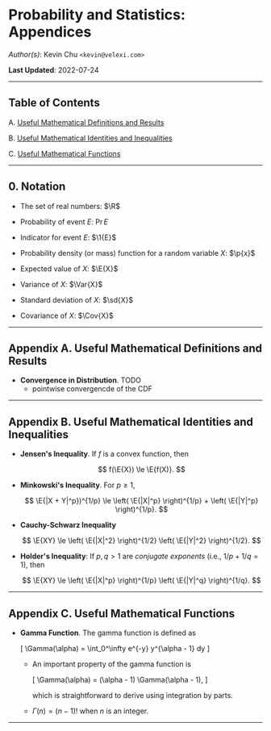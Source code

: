 Probability and Statistics: Appendices
======================================

*Author(s)*: Kevin Chu `<kevin@velexi.com>`

__Last Updated__: 2022-07-24

--------------------------------------------------------------------------------------------

Table of Contents
-----------------

A. [Useful Mathematical Definitions and Results][#A]

B. [Useful Mathematical Identities and Inequalities][#B]

C. [Useful Mathematical Functions][#C]

--------------------------------------------------------------------------------------------

## 0. Notation

* $\newcommand{\R}{\mathbb{R}}$
  The set of real numbers: $\R$

* $\newcommand{\Pr}[1]{{\mathbb{P}\left[{#1}\right]}}$
  Probability of event $E$: $\Pr{E}$

* $\newcommand{\1}[1]{{\mathbf{1}_{\left\{{#1}\right\}}}}$
  Indicator for event $E$: $\1{E}$

* $\newcommand{\p}[1]{{p\left({#1}\right)}}$
  Probability density (or mass) function for a random variable $X$: $\p{x}$

* $\newcommand{\E}[1]{{\mathbb{E}\left[{#1}\right]}}$
  Expected value of $X$: $\E{X}$

* $\newcommand{\Var}[1]{{\operatorname{Var}}{\left(#1\right)}}$
  Variance of $X$: $\Var{X}$

* $\newcommand{\sd}[1]{\sigma{\left(#1\right)}}$
  Standard deviation of $X$: $\sd{X}$

* $\newcommand{\Cov}[1]{{\operatorname{Cov}}{\left(#1\right)}}$
  Covariance of $X$: $\Cov{X}$

--------------------------------------------------------------------------------------------

## Appendix A. Useful Mathematical Definitions and Results

* __Convergence in Distribution__. TODO
  * pointwise convergencde of the CDF

--------------------------------------------------------------------------------------------

## Appendix B. Useful Mathematical Identities and Inequalities

* __Jensen's Inequality__. If $f$ is a convex function, then

  $$
  f(\E{X}) \le \E{f(X)}.
  $$

* __Minkowski's Inequality__. For $p \ge 1$,

  $$
  \E{|X + Y|^p})^{1/p}
  \le \left( \E{|X|^p} \right)^{1/p} + \left( \E{|Y|^p} \right)^{1/p}.
  $$

* __Cauchy-Schwarz Inequality__

  $$
  \E{XY} \le \left( \E{|X|^2} \right)^{1/2} \left( \E{|Y|^2} \right)^{1/2}.
  $$

* __Holder's Inequality__: If $p, q > 1$ are _conjugate exponents_ (i.e.,
  $1/p + 1/q = 1$), then

  $$
  \E{XY} \le \left( \E{|X|^p} \right)^{1/p} \left( \E{|Y|^q} \right)^{1/q}.
  $$

--------------------------------------------------------------------------------------------

## Appendix C. Useful Mathematical Functions

* __Gamma Function__. The gamma function is defined as

  \[
    \Gamma(\alpha) = \int_0^\infty e^{-y} y^{\alpha - 1} dy
  \]

  * An important property of the gamma function is

    \[
      \Gamma(\alpha) = (\alpha - 1) \Gamma(\alpha - 1),
    \]

    which is straightforward to derive using integration by parts.

  * $\Gamma(n) = (n-1)!$ when $n$ is an integer.

--------------------------------------------------------------------------------------------

[----------------------------------- INTERNAL LINKS -----------------------------------]: #

[#A]: #appendix-a-useful-mathematical-definitions-and-results

[#B]: #appendix-b-useful-mathematical-identities-and-inequalities

[#C]: #appendix-c-useful-mathematical-functions

[----------------------------------- EXTERNAL LINKS -----------------------------------]: #
